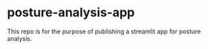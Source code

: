 # posture-analysis-app
 This repo is for the purpose of publishing a streamlit app for posture analysis.
